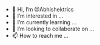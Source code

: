 - 👋 Hi, I’m @Abhishektrics
- 👀 I’m interested in ...
- 🌱 I’m currently learning ...
- 💞️ I’m looking to collaborate on ...
- 📫 How to reach me ...

<!---
Abhishektrics/Abhishektrics is a ✨ special ✨ repository because its `README.md` (this file) appears on your GitHub profile.
You can click the Preview link to take a look at your changes.
--->
